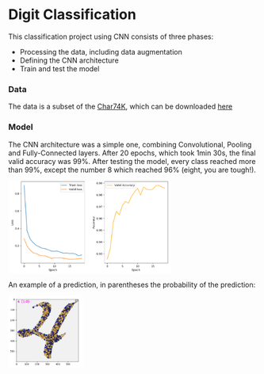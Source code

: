 # Digit Classification

This classification project using CNN consists of three phases:

* Processing the data, including data augmentation
* Defining the CNN architecture
* Train and test the model

### Data

The data is a subset of the [Char74K](http://www.ee.surrey.ac.uk/CVSSP/demos/chars74k/), 
which can be downloaded [here](https://drive.google.com/open?id=1cZr91zzHl93H1cbmIwx_7upfQPPMPi33)

### Model

The CNN architecture was a simple one, combining Convolutional, Pooling 
and Fully-Connected layers. After 20 epochs, which took 1min 30s, 
the final valid accuracy was 99%. After testing the model, every class 
reached more than 99%, except the number 8 which reached 96% 
(eight, you are tough!).
 
<img src="./img/Figure1.PNG" width=65% align="center">

An example of a prediction, 
in parentheses the probability of the prediction:

<img src="./img/Figure2.PNG" width=30% align="center">
